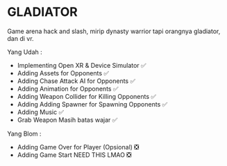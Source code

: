 # GLADIATOR

Game arena hack and slash, mirip dynasty warrior tapi orangnya gladiator, dan di vr.

Yang Udah :
- Implementing Open XR & Device Simulator       ✅
- Adding Assets for Opponents               ✅
- Adding Chase Attack AI for Opponents      ✅
- Adding Animation for Opponents            ✅
- Adding Weapon Collider for Killing Opponents ✅
- Adding Adding Spawner for Spawning Opponents ✅
- Adding Music ✅
- Grab Weapon Masih batas wajar ✅

Yang Blom :
- Adding Game Over for Player (Opsional) ❎
- Adding Game Start NEED THIS LMAO ❎
